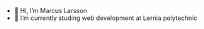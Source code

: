 - 👋 Hi, I’m Marcus Larsson
- 🌱 I’m currently studing web development at Lernia polytechnic
<!---
ElisyanBot/ElisyanBot is a ✨ special ✨ repository because its `README.md` (this file) appears on your GitHub profile.
You can click the Preview link to take a look at your changes.
--->
